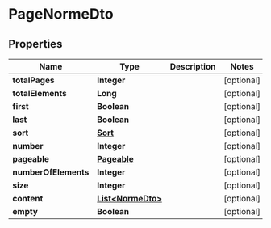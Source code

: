 # PageNormeDto

## Properties
Name | Type | Description | Notes
------------ | ------------- | ------------- | -------------
**totalPages** | **Integer** |  |  [optional]
**totalElements** | **Long** |  |  [optional]
**first** | **Boolean** |  |  [optional]
**last** | **Boolean** |  |  [optional]
**sort** | [**Sort**](Sort.md) |  |  [optional]
**number** | **Integer** |  |  [optional]
**pageable** | [**Pageable**](Pageable.md) |  |  [optional]
**numberOfElements** | **Integer** |  |  [optional]
**size** | **Integer** |  |  [optional]
**content** | [**List&lt;NormeDto&gt;**](NormeDto.md) |  |  [optional]
**empty** | **Boolean** |  |  [optional]
